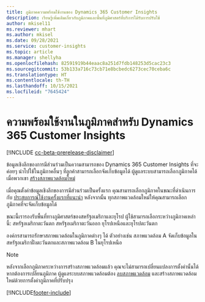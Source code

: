```yaml
---
title: ภูมิภาคความพร้อมใช้งานของ Dynamics 365 Customer Insights
description: เรียนรู้เพิ่มเติมเกี่ยวกับภูมิภาคและพื้นที่ภูมิศาสตร์ที่บริการได้รับการปรับใช้
author: mkisel11
ms.reviewer: mhart
ms.author: mkisel
ms.date: 09/28/2021
ms.service: customer-insights
ms.topic: article
ms.manager: shellyha
ms.openlocfilehash: 82591919b44eaac8a251d7fdb148253d5cac23c3
ms.sourcegitcommit: 53b133a716c73cb71e8bcbedc6273cec70ceba6c
ms.translationtype: HT
ms.contentlocale: th-TH
ms.lasthandoff: 10/15/2021
ms.locfileid: "7645424"
---
```

# <a name="regional-availability-for-dynamics-365-customer-insights"></a>ความพร้อมใช้งานในภูมิภาคสำหรับ Dynamics 365 Customer Insights

[!INCLUDE [cc-beta-prerelease-disclaimer](includes/cc-beta-prerelease-disclaimer.md)]

ข้อมูลเชิงลึกของการมีส่วนร่วมเป็นความสามารถของ Dynamics 365 Customer Insights ที่จะค่อยๆ นำไปใช้ในภูมิภาคอื่นๆ ที่ลูกค้าสามารถเลือกจัดเก็บข้อมูลได้ ผู้ดูแลระบบสามารถเลือกภูมิภาคได้เมื่อพวกเขา [สร้างสภาพแวดล้อมใหม่](create-new-environment.md) 

เมื่อคุณตั้งค่าข้อมูลเชิงลึกของการมีส่วนร่วมเป็นครั้งแรก คุณสามารถเลือกภูมิภาคในขณะที่ดำเนินการกับ [ประสบการณ์ใช้งานครั้งแรกที่แนะนำ](quickstart.md) หลังจากนั้น ทุกสภาพแวดล้อมใหม่ให้คุณสามารถเลือกภูมิภาคที่จะจัดเก็บข้อมูลได้

ขณะนี้เรารองรับพื้นที่ทางภูมิศาสตร์ของสหรัฐอเมริกาและยุโรป ผู้ใช้สามารถเลือกระหว่างภูมิภาคเหล่านี้: สหรัฐอเมริกาตะวันตก สหรัฐอเมริกาตะวันออก ยุโรปเหนือและยุโรปตะวันตก

องค์กรสามารถรักษาสภาพแวดล้อมในภูมิภาคต่างๆ ได้ ตัวอย่างเช่น สภาพแวดล้อม A จัดเก็บข้อมูลในสหรัฐอเมริกาฝั่งตะวันตกและสภาพแวดล้อม B ในยุโรปเหนือ

> [!NOTE]
> หลังจากเลือกภูมิภาคระหว่างการสร้างสภาพแวดล้อมแล้ว คุณจะไม่สามารถเปลี่ยนแปลงการตั้งค่านั้นได้ หากต้องการเปลี่ยนภูมิภาค ผู้ดูแลระบบสภาพแวดล้อมต้อง [ลบสภาพแวดล้อม](manage-environments-workspaces.md#delete-an-environment) และสร้างสภาพแวดล้อมใหม่ด้วยการตั้งค่าภูมิภาคที่ปรับปรุง


[!INCLUDE[footer-include](../includes/footer-banner.md)]

